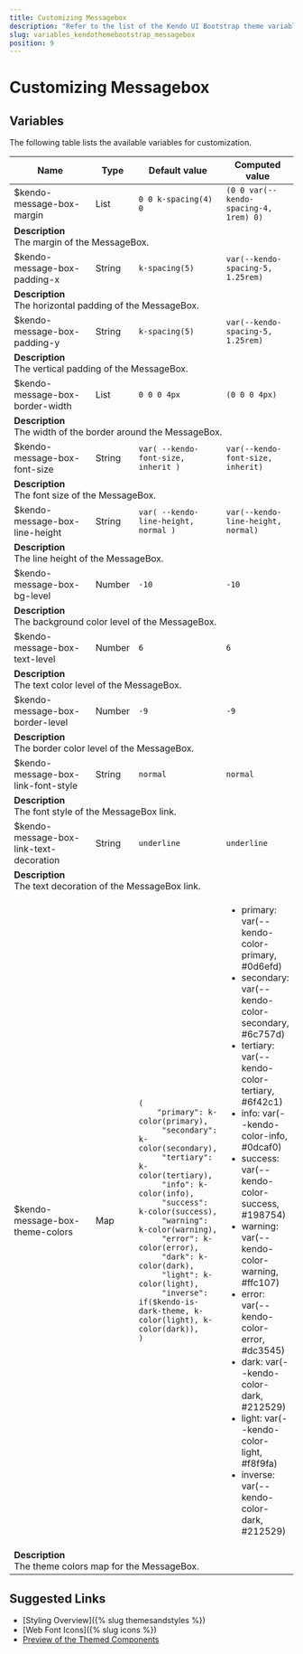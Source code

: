 ```yaml
---
title: Customizing Messagebox
description: "Refer to the list of the Kendo UI Bootstrap theme variables available for customization."
slug: variables_kendothemebootstrap_messagebox
position: 9
---
```


# Customizing Messagebox

## Variables

The following table lists the available variables for customization.

<table class="theme-variables">
    <colgroup>
    <col style="width: 200px; white-space:nowrap;" />
    <col />
    <col />
    <col />
</colgroup>
<thead>
    <tr>
        <th>Name</th>
        <th>Type</th>
        <th>Default value</th>
        <th>Computed value</th>
    </tr>
</thead>
<tbody>
        <tr>
    <td>$kendo-message-box-margin</td>
    <td>List</td>
    <td><code>0 0 k-spacing(4) 0</code></td>
    <td><code>(0 0 var(--kendo-spacing-4, 1rem) 0)</code></td>
</tr>
<tr>
    <td colspan="4" class="theme-variables-description-container"><div><b>Description</b><div class="theme-variables-description">The margin of the MessageBox.</div></div>
    </td>
</tr>
<tr>
    <td>$kendo-message-box-padding-x</td>
    <td>String</td>
    <td><code>k-spacing(5)</code></td>
    <td><code>var(--kendo-spacing-5, 1.25rem)</code></td>
</tr>
<tr>
    <td colspan="4" class="theme-variables-description-container"><div><b>Description</b><div class="theme-variables-description">The horizontal padding of the MessageBox.</div></div>
    </td>
</tr>
<tr>
    <td>$kendo-message-box-padding-y</td>
    <td>String</td>
    <td><code>k-spacing(5)</code></td>
    <td><code>var(--kendo-spacing-5, 1.25rem)</code></td>
</tr>
<tr>
    <td colspan="4" class="theme-variables-description-container"><div><b>Description</b><div class="theme-variables-description">The vertical padding of the MessageBox.</div></div>
    </td>
</tr>
<tr>
    <td>$kendo-message-box-border-width</td>
    <td>List</td>
    <td><code>0 0 0 4px</code></td>
    <td><code>(0 0 0 4px)</code></td>
</tr>
<tr>
    <td colspan="4" class="theme-variables-description-container"><div><b>Description</b><div class="theme-variables-description">The width of the border around the MessageBox.</div></div>
    </td>
</tr>
<tr>
    <td>$kendo-message-box-font-size</td>
    <td>String</td>
    <td><code>var( --kendo-font-size, inherit )</code></td>
    <td><code>var(--kendo-font-size, inherit)</code></td>
</tr>
<tr>
    <td colspan="4" class="theme-variables-description-container"><div><b>Description</b><div class="theme-variables-description">The font size of the MessageBox.</div></div>
    </td>
</tr>
<tr>
    <td>$kendo-message-box-line-height</td>
    <td>String</td>
    <td><code>var( --kendo-line-height, normal )</code></td>
    <td><code>var(--kendo-line-height, normal)</code></td>
</tr>
<tr>
    <td colspan="4" class="theme-variables-description-container"><div><b>Description</b><div class="theme-variables-description">The line height of the MessageBox.</div></div>
    </td>
</tr>
<tr>
    <td>$kendo-message-box-bg-level</td>
    <td>Number</td>
    <td><code>-10</code></td>
    <td><code>-10</code></td>
</tr>
<tr>
    <td colspan="4" class="theme-variables-description-container"><div><b>Description</b><div class="theme-variables-description">The background color level of the MessageBox.</div></div>
    </td>
</tr>
<tr>
    <td>$kendo-message-box-text-level</td>
    <td>Number</td>
    <td><code>6</code></td>
    <td><code>6</code></td>
</tr>
<tr>
    <td colspan="4" class="theme-variables-description-container"><div><b>Description</b><div class="theme-variables-description">The text color level of the MessageBox.</div></div>
    </td>
</tr>
<tr>
    <td>$kendo-message-box-border-level</td>
    <td>Number</td>
    <td><code>-9</code></td>
    <td><code>-9</code></td>
</tr>
<tr>
    <td colspan="4" class="theme-variables-description-container"><div><b>Description</b><div class="theme-variables-description">The border color level of the MessageBox.</div></div>
    </td>
</tr>
<tr>
    <td>$kendo-message-box-link-font-style</td>
    <td>String</td>
    <td><code>normal</code></td>
    <td><code>normal</code></td>
</tr>
<tr>
    <td colspan="4" class="theme-variables-description-container"><div><b>Description</b><div class="theme-variables-description">The font style of the MessageBox link.</div></div>
    </td>
</tr>
<tr>
    <td>$kendo-message-box-link-text-decoration</td>
    <td>String</td>
    <td><code>underline</code></td>
    <td><code>underline</code></td>
</tr>
<tr>
    <td colspan="4" class="theme-variables-description-container"><div><b>Description</b><div class="theme-variables-description">The text decoration of the MessageBox link.</div></div>
    </td>
</tr>
<tr>
    <td>$kendo-message-box-theme-colors</td>
    <td>Map</td>
    <td><code>(
    "primary": k-color(primary),
     "secondary": k-color(secondary),
     "tertiary": k-color(tertiary),
     "info": k-color(info),
     "success": k-color(success),
     "warning": k-color(warning),
     "error": k-color(error),
     "dark": k-color(dark),
     "light": k-color(light),
     "inverse": if($kendo-is-dark-theme, k-color(light), k-color(dark)),
)</code></td>
    <td><ul><li>primary: var(--kendo-color-primary, #0d6efd)</li><li>secondary: var(--kendo-color-secondary, #6c757d)</li><li>tertiary: var(--kendo-color-tertiary, #6f42c1)</li><li>info: var(--kendo-color-info, #0dcaf0)</li><li>success: var(--kendo-color-success, #198754)</li><li>warning: var(--kendo-color-warning, #ffc107)</li><li>error: var(--kendo-color-error, #dc3545)</li><li>dark: var(--kendo-color-dark, #212529)</li><li>light: var(--kendo-color-light, #f8f9fa)</li><li>inverse: var(--kendo-color-dark, #212529)</li></ul></td>
</tr>
<tr>
    <td colspan="4" class="theme-variables-description-container"><div><b>Description</b><div class="theme-variables-description">The theme colors map for the MessageBox.</div></div>
    </td>
</tr>
</tbody>
</table>

## Suggested Links

* [Styling Overview]({% slug themesandstyles %})
* [Web Font Icons]({% slug icons %})
* [Preview of the Themed Components](../)


